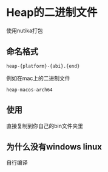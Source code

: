 # Heap的二进制文件
使用nutika打包

## 命名格式
`heap-{platform}-{abi}.{end}`

例如在mac上的二进制文件

`heap-macos-arch64`

## 使用
直接复制到你自己的bin文件夹里

## 为什么没有windows linux
自行编译